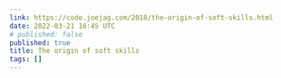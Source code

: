 ```yaml
---
link: https://code.joejag.com/2018/the-origin-of-soft-skills.html
date: 2022-03-21 16:45 UTC
# published: false
published: true
title: The origin of soft skills
tags: []
---
```



